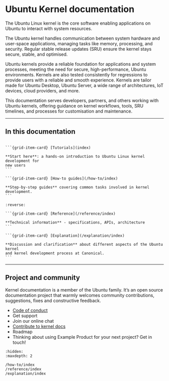 # Ubuntu Kernel documentation

The Ubuntu Linux kernel is the core software enabling applications on Ubuntu to
interact with system resources.

The Ubuntu kernel handles communication between system hardware and user-space
applications, managing tasks like memory, processing, and security. Regular
stable release updates (SRU) ensure the kernel stays secure, stable, and
optimised.

Ubuntu kernels provide a reliable foundation for applications and system
processes, meeting the need for secure, high-performance, Ubuntu environments.
Kernels are also tested consistently for regressions to provide users with a
reliable and smooth experience. Kernels are tailor made for Ubuntu Desktop,
Ubuntu Server, a wide range of architectures, IoT devices, cloud providers, and
more.

This documentation serves developers, partners, and others working with Ubuntu
kernels, offering guidance on kernel workflows, tools, SRU timelines, and
processes for customisation and maintenance.

---------

## In this documentation

````{grid} 1 1 2 2

```{grid-item-card} [Tutorials](index)

**Start here**: a hands-on introduction to Ubuntu Linux kernel development for
new users
```

```{grid-item-card} [How-to guides](/how-to/index)

**Step-by-step guides** covering common tasks involved in kernel development.
```

````

````{grid} 1 1 2 2
:reverse:

```{grid-item-card} [Reference](/reference/index)

**Technical information** - specifications, APIs, architecture
```

```{grid-item-card} [Explanation](/explanation/index)

**Discussion and clarification** about different aspects of the Ubuntu kernel
and kernel development process at Canonical.
```

````

---------

## Project and community

Kernel documentation is a member of the Ubuntu family. It’s an open source
documentation project that warmly welcomes community contributions, suggestions,
fixes and constructive feedback.

* [Code of conduct](https://ubuntu.com/community/ethos/code-of-conduct)
* Get support
* Join our online chat
* [Contribute to kernel docs](/how-to/contribute)
* Roadmap
* Thinking about using Example Product for your next project? Get in touch!

```{toctree}
:hidden:
:maxdepth: 2

/how-to/index
/reference/index
/explanation/index
```

